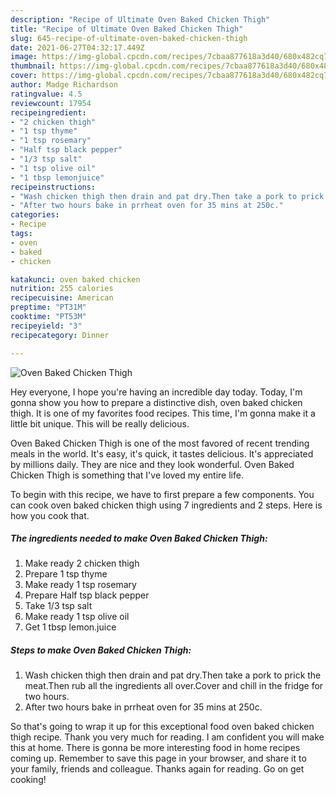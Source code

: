 ```yaml
---
description: "Recipe of Ultimate Oven Baked Chicken Thigh"
title: "Recipe of Ultimate Oven Baked Chicken Thigh"
slug: 645-recipe-of-ultimate-oven-baked-chicken-thigh
date: 2021-06-27T04:32:17.449Z
image: https://img-global.cpcdn.com/recipes/7cbaa877618a3d40/680x482cq70/oven-baked-chicken-thigh-recipe-main-photo.jpg
thumbnail: https://img-global.cpcdn.com/recipes/7cbaa877618a3d40/680x482cq70/oven-baked-chicken-thigh-recipe-main-photo.jpg
cover: https://img-global.cpcdn.com/recipes/7cbaa877618a3d40/680x482cq70/oven-baked-chicken-thigh-recipe-main-photo.jpg
author: Madge Richardson
ratingvalue: 4.5
reviewcount: 17954
recipeingredient:
- "2 chicken thigh"
- "1 tsp thyme"
- "1 tsp rosemary"
- "Half tsp black pepper"
- "1/3 tsp salt"
- "1 tsp olive oil"
- "1 tbsp lemonjuice"
recipeinstructions:
- "Wash chicken thigh then drain and pat dry.Then take a pork to prick the meat.Then rub all the ingredients all over.Cover and chill in the fridge for two hours."
- "After two hours bake in prrheat oven for 35 mins at 250c."
categories:
- Recipe
tags:
- oven
- baked
- chicken

katakunci: oven baked chicken 
nutrition: 255 calories
recipecuisine: American
preptime: "PT31M"
cooktime: "PT53M"
recipeyield: "3"
recipecategory: Dinner

---
```



![Oven Baked Chicken Thigh](https://img-global.cpcdn.com/recipes/7cbaa877618a3d40/680x482cq70/oven-baked-chicken-thigh-recipe-main-photo.jpg)

Hey everyone, I hope you're having an incredible day today. Today, I'm gonna show you how to prepare a distinctive dish, oven baked chicken thigh. It is one of my favorites food recipes. This time, I'm gonna make it a little bit unique. This will be really delicious.



Oven Baked Chicken Thigh is one of the most favored of recent trending meals in the world. It's easy, it's quick, it tastes delicious. It's appreciated by millions daily. They are nice and they look wonderful. Oven Baked Chicken Thigh is something that I've loved my entire life.


To begin with this recipe, we have to first prepare a few components. You can cook oven baked chicken thigh using 7 ingredients and 2 steps. Here is how you cook that.

<!--inarticleads1-->

##### The ingredients needed to make Oven Baked Chicken Thigh:

1. Make ready 2 chicken thigh
1. Prepare 1 tsp thyme
1. Make ready 1 tsp rosemary
1. Prepare Half tsp black pepper
1. Take 1/3 tsp salt
1. Make ready 1 tsp olive oil
1. Get 1 tbsp lemon.juice




<!--inarticleads2-->

##### Steps to make Oven Baked Chicken Thigh:

1. Wash chicken thigh then drain and pat dry.Then take a pork to prick the meat.Then rub all the ingredients all over.Cover and chill in the fridge for two hours.
1. After two hours bake in prrheat oven for 35 mins at 250c.




So that's going to wrap it up for this exceptional food oven baked chicken thigh recipe. Thank you very much for reading. I am confident you will make this at home. There is gonna be more interesting food in home recipes coming up. Remember to save this page in your browser, and share it to your family, friends and colleague. Thanks again for reading. Go on get cooking!
